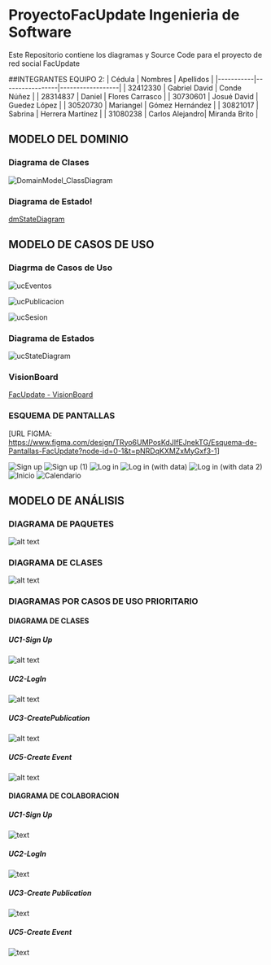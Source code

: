 # ProyectoFacUpdate Ingenieria de Software
Este Repositorio contiene los diagramas y Source Code para el proyecto de red social FacUpdate

##INTEGRANTES EQUIPO 2:
| Cédula    | Nombres         | Apellidos        |
|-----------|-----------------|------------------|
| 32412330  | Gabriel David   | Conde Núñez      |
| 28314837  | Daniel          | Flores Carrasco  |
| 30730601  | Josué David     | Guedez López     |
| 30520730  | Mariangel       | Gómez Hernández  |
| 30821017  | Sabrina         | Herrera Martínez |
| 31080238  | Carlos Alejandro| Miranda Brito    |

## MODELO DEL DOMINIO
  
### Diagrama de Clases
![DomainModel_ClassDiagram](https://github.com/user-attachments/assets/dcf76253-6501-45c2-94f1-017a58aa64de)

### Diagrama de Estado!
[dmStateDiagram](https://github.com/user-attachments/assets/d2c11982-3be7-417f-b64c-6cee1084bb29)

## MODELO DE CASOS DE USO

### Diagrma de Casos de Uso
![ucEventos](docs/scenariosView/uCasesDiagram/ucEventos.png)

![ucPublicacion](docs/scenariosView/uCasesDiagram/ucPublicaciones.png)

![ucSesion](docs/scenariosView/uCasesDiagram/ucSesion.png)

### Diagrama de Estados
![ucStateDiagram](https://github.com/user-attachments/assets/6eadb588-e0ff-4ef4-b9c7-dbfd434835b5)

### VisionBoard
[FacUpdate - VisionBoard](../../Users/danfl/Downloads/Team2_VisionBoard.pptx)

### ESQUEMA DE PANTALLAS

[URL FIGMA: https://www.figma.com/design/TRyo6UMPosKdJIfEJnekTG/Esquema-de-Pantallas-FacUpdate?node-id=0-1&t=pNRDqKXMZxMyGxf3-1]

![Sign up](https://github.com/user-attachments/assets/630c458d-24d3-4171-8d69-7b70e511d4e1)
![Sign up (1)](https://github.com/user-attachments/assets/a33696eb-96db-4cc2-873a-a43d40b0f85b)
![Log in](https://github.com/user-attachments/assets/7a1fe441-e690-4e88-af26-1161ff9151fd)
![Log in (with data)](https://github.com/user-attachments/assets/992df78d-6d7d-4649-a871-5d84516ef59f)
![Log in (with data 2)](https://github.com/user-attachments/assets/aea01649-3f33-4bfd-a13f-418a99fd949f)
![Inicio](https://github.com/user-attachments/assets/1beebb1a-8a72-46ff-9092-29c056dc2c1c)
![Calendario](https://github.com/user-attachments/assets/b9b50285-8dd4-4ba9-85c2-d70a3d0f0aff)

## MODELO DE ANÁLISIS

### DIAGRAMA DE PAQUETES

![alt text](docs/logicalView/analysisView/packageAnalysis/packageDiagram/package_diagram.png)

### DIAGRAMA DE CLASES

![alt text](docs/logicalView/analysisView/classAnalysis/classDiagram/classDiagram/class_diagram.png)

### DIAGRAMAS POR CASOS DE USO PRIORITARIO

#### DIAGRAMA DE CLASES

##### UC1-Sign Up
![alt text](docs/logicalView/analysisView/usecaseAnalysis/analysisDiagram/analysisDiagram/Images/uc1_signUp.png)

##### UC2-LogIn
![alt text](docs/logicalView/analysisView/usecaseAnalysis/analysisDiagram/analysisDiagram/Images/uc2_logIn.png) 

##### UC3-CreatePublication
![alt text](docs/logicalView/analysisView/usecaseAnalysis/analysisDiagram/analysisDiagram/Images/uc3_createPublication.png) 

##### UC5-Create Event
![alt text](docs/logicalView/analysisView/usecaseAnalysis/analysisDiagram/analysisDiagram/Images/uc5_createEvent.png)

#### DIAGRAMA DE COLABORACION

##### UC1-Sign Up
![text](docs/logicalView/analysisView/usecaseAnalysis/collaborationDiagram/image/uc1_signUp.png)
##### UC2-LogIn
![text](docs/logicalView/analysisView/usecaseAnalysis/collaborationDiagram/image/uc2_login.png) 

##### UC3-Create Publication
![text](docs/logicalView/analysisView/usecaseAnalysis/collaborationDiagram/image/uc3_createPublication.png)

##### UC5-Create Event
![text](docs/logicalView/analysisView/usecaseAnalysis/collaborationDiagram/image/uc4_createEvent.png) 
 
 
